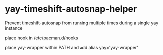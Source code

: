 # yay-timeshift-autosnap-helper
Prevent timeshift-autosnap from running multiple times during a single yay instance

place hook in /etc/pacman.d/hooks

place yay-wrapper within PATH and add alias yay='yay-wrapper'
